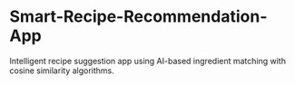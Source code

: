 # Smart-Recipe-Recommendation-App
Intelligent recipe suggestion app using AI-based ingredient matching with cosine similarity algorithms.
